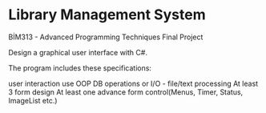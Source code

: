 # Library Management System

BİM313 - Advanced Programming Techniques Final Project

Design a graphical user interface with C#. 

The program includes these specifications:

  user interaction
  use OOP
  DB operations or I/O - file/text processing
  At least 3 form design
  At least one advance form control(Menus, Timer, Status, ImageList etc.)
